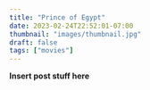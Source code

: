```yaml
---
title: "Prince of Egypt"
date: 2023-02-24T22:52:01-07:00
thumbnail: "images/thumbnail.jpg"
draft: false
tags: ["movies"]
---
```


**Insert post stuff here**